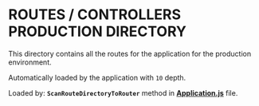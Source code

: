 # ROUTES / CONTROLLERS PRODUCTION DIRECTORY

This directory contains all the routes for the application for the production environment.

Automatically loaded by the application with `10` depth.

Loaded by: **`ScanRouteDirectoryToRouter`** method in **[Application.js](../../src/app/Application.js)** file.
